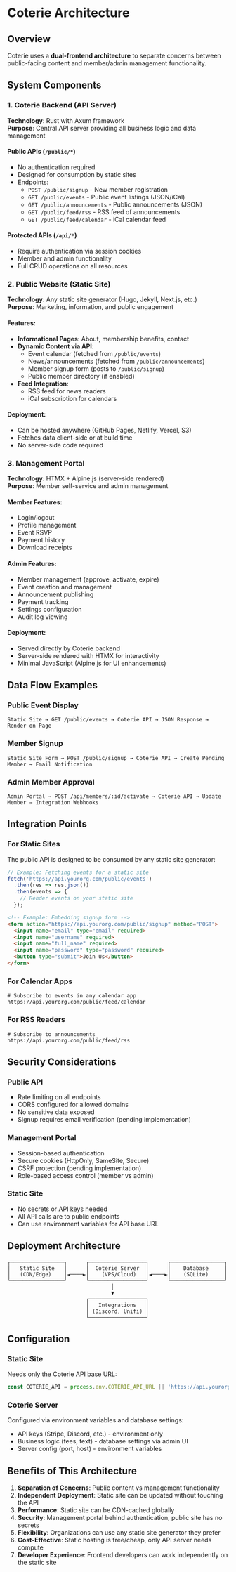 # Coterie Architecture

## Overview

Coterie uses a **dual-frontend architecture** to separate concerns between public-facing content and member/admin management functionality.

## System Components

### 1. Coterie Backend (API Server)
**Technology**: Rust with Axum framework  
**Purpose**: Central API server providing all business logic and data management

#### Public APIs (`/public/*`)
- No authentication required
- Designed for consumption by static sites
- Endpoints:
  - `POST /public/signup` - New member registration
  - `GET /public/events` - Public event listings (JSON/iCal)
  - `GET /public/announcements` - Public announcements (JSON)
  - `GET /public/feed/rss` - RSS feed of announcements
  - `GET /public/feed/calendar` - iCal calendar feed

#### Protected APIs (`/api/*`)
- Require authentication via session cookies
- Member and admin functionality
- Full CRUD operations on all resources

### 2. Public Website (Static Site)
**Technology**: Any static site generator (Hugo, Jekyll, Next.js, etc.)  
**Purpose**: Marketing, information, and public engagement

#### Features:
- **Informational Pages**: About, membership benefits, contact
- **Dynamic Content via API**:
  - Event calendar (fetched from `/public/events`)
  - News/announcements (fetched from `/public/announcements`)
  - Member signup form (posts to `/public/signup`)
  - Public member directory (if enabled)
- **Feed Integration**:
  - RSS feed for news readers
  - iCal subscription for calendars

#### Deployment:
- Can be hosted anywhere (GitHub Pages, Netlify, Vercel, S3)
- Fetches data client-side or at build time
- No server-side code required

### 3. Management Portal
**Technology**: HTMX + Alpine.js (server-side rendered)  
**Purpose**: Member self-service and admin management

#### Member Features:
- Login/logout
- Profile management
- Event RSVP
- Payment history
- Download receipts

#### Admin Features:
- Member management (approve, activate, expire)
- Event creation and management
- Announcement publishing
- Payment tracking
- Settings configuration
- Audit log viewing

#### Deployment:
- Served directly by Coterie backend
- Server-side rendered with HTMX for interactivity
- Minimal JavaScript (Alpine.js for UI enhancements)

## Data Flow Examples

### Public Event Display
```
Static Site → GET /public/events → Coterie API → JSON Response → Render on Page
```

### Member Signup
```
Static Site Form → POST /public/signup → Coterie API → Create Pending Member → Email Notification
```

### Admin Member Approval
```
Admin Portal → POST /api/members/:id/activate → Coterie API → Update Member → Integration Webhooks
```

## Integration Points

### For Static Sites
The public API is designed to be consumed by any static site generator:

```javascript
// Example: Fetching events for a static site
fetch('https://api.yourorg.com/public/events')
  .then(res => res.json())
  .then(events => {
    // Render events on your static site
  });
```

```html
<!-- Example: Embedding signup form -->
<form action="https://api.yourorg.com/public/signup" method="POST">
  <input name="email" type="email" required>
  <input name="username" required>
  <input name="full_name" required>
  <input name="password" type="password" required>
  <button type="submit">Join Us</button>
</form>
```

### For Calendar Apps
```
# Subscribe to events in any calendar app
https://api.yourorg.com/public/feed/calendar
```

### For RSS Readers
```
# Subscribe to announcements
https://api.yourorg.com/public/feed/rss
```

## Security Considerations

### Public API
- Rate limiting on all endpoints
- CORS configured for allowed domains
- No sensitive data exposed
- Signup requires email verification (pending implementation)

### Management Portal
- Session-based authentication
- Secure cookies (HttpOnly, SameSite, Secure)
- CSRF protection (pending implementation)
- Role-based access control (member vs admin)

### Static Site
- No secrets or API keys needed
- All API calls are to public endpoints
- Can use environment variables for API base URL

## Deployment Architecture

```
┌─────────────────┐      ┌──────────────────┐      ┌─────────────────┐
│   Static Site   │      │  Coterie Server  │      │    Database     │
│   (CDN/Edge)    │◄────►│    (VPS/Cloud)   │◄────►│    (SQLite)     │
└─────────────────┘      └──────────────────┘      └─────────────────┘
                                 │
                                 ▼
                         ┌──────────────────┐
                         │   Integrations   │
                         │ (Discord, Unifi) │
                         └──────────────────┘
```

## Configuration

### Static Site
Needs only the Coterie API base URL:
```javascript
const COTERIE_API = process.env.COTERIE_API_URL || 'https://api.yourorg.com';
```

### Coterie Server
Configured via environment variables and database settings:
- API keys (Stripe, Discord, etc.) - environment only
- Business logic (fees, text) - database settings via admin UI
- Server config (port, host) - environment variables

## Benefits of This Architecture

1. **Separation of Concerns**: Public content vs management functionality
2. **Independent Deployment**: Static site can be updated without touching the API
3. **Performance**: Static site can be CDN-cached globally
4. **Security**: Management portal behind authentication, public site has no secrets
5. **Flexibility**: Organizations can use any static site generator they prefer
6. **Cost-Effective**: Static hosting is free/cheap, only API server needs compute
7. **Developer Experience**: Frontend developers can work independently on the static site